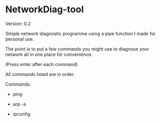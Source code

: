 # NetworkDiag-tool

Version: 0.2

Simple network diagnostic programme using a pipe function I made for personal use.

The point is to put a few commands you might use to diagnose your network all in one place for convenience.

(Press enter after each command)

All commands listed are in order.

Commands:

- ping

- arp -a

- ipconfig


